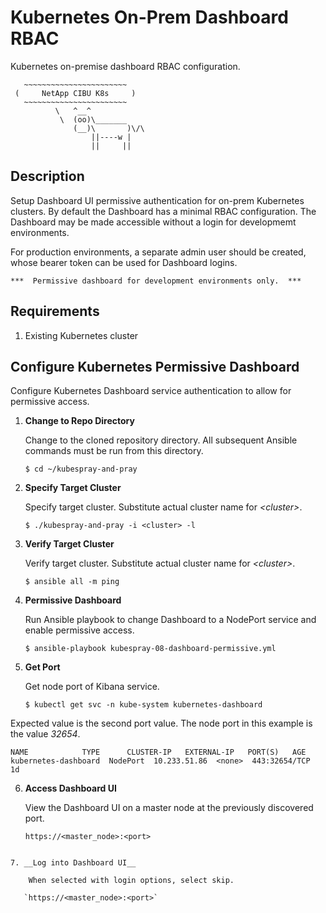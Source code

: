 # Kubernetes On-Prem Dashboard RBAC #

Kubernetes on-premise dashboard RBAC configuration.

```
   ~~~~~~~~~~~~~~~~~~~~~~~
 (     NetApp CIBU K8s     )
   ~~~~~~~~~~~~~~~~~~~~~~~
          \   ^__^
           \  (oo)\_______
              (__)\       )\/\
                  ||----w |
                  ||     ||
```

## Description ##

Setup Dashboard UI permissive authentication for on-prem Kubernetes clusters.  By default the Dashboard has a minimal RBAC configuration.  The Dashboard may be made accessible without a login for developmemt environments.   

For production environments, a separate admin user should be created, whose bearer token can be used for Dashboard logins.

```***  Permissive dashboard for development environments only.  ***```

## Requirements ##

1. Existing Kubernetes cluster 

## Configure Kubernetes Permissive Dashboard ##

Configure Kubernetes Dashboard service authentication to allow for permissive access.  

1. __Change to Repo Directory__

    Change to the cloned repository directory.  All subsequent Ansible commands must be run from this directory. 

   `$ cd ~/kubespray-and-pray`  

2. __Specify Target Cluster__

   Specify target cluster. Substitute actual cluster name for _\<cluster\>_. 

   `$ ./kubespray-and-pray -i <cluster> -l`  

3. __Verify Target Cluster__

   Verify target cluster. Substitute actual cluster name for _\<cluster\>_. 

   `$ ansible all -m ping`  

4. __Permissive Dashboard__

    Run Ansible playbook to change Dashboard to a NodePort service and enable permissive access.

   `$ ansible-playbook kubespray-08-dashboard-permissive.yml`  

5. __Get Port__

    Get node port of Kibana service.

   `$ kubectl get svc -n kube-system kubernetes-dashboard`  

Expected value is the second port value.  The node port in this example is the value _32654_.
```
NAME            TYPE      CLUSTER-IP   EXTERNAL-IP   PORT(S)   AGE
kubernetes-dashboard  NodePort  10.233.51.86  <none>  443:32654/TCP  1d
```

6. __Access Dashboard UI__

    View the Dashboard UI on a master node at the previously discovered port.

   `https://<master_node>:<port>`

```

7. __Log into Dashboard UI__

    When selected with login options, select skip.

   `https://<master_node>:<port>`

```



